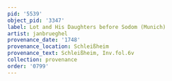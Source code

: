 ```yaml
---
pid: '5539'
object_pid: '3347'
label: Lot and His Daughters before Sodom (Munich)
artist: janbrueghel
provenance_date: '1748'
provenance_location: Schleißheim
provenance_text: Schleißheim, Inv.fol.6v
collection: provenance
order: '0799'
---
```

